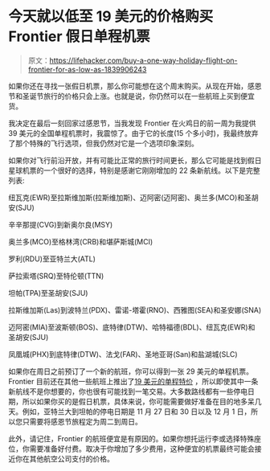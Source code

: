 # 今天就以低至 19 美元的价格购买 Frontier 假日单程机票

> 原文：<https://lifehacker.com/buy-a-one-way-holiday-flight-on-frontier-for-as-low-as-1839906243>

如果你还在寻找一张假日机票，那么你可能想在这个周末购买。从现在开始，感恩节和圣诞节旅行的价格只会上涨。也就是说，你仍然可以在一些航班上买到便宜货。



我决定在最后一刻回家过感恩节，当我发现 Frontier 在火鸡日的前一周为我提供 39 美元的全国单程机票时，我震惊了。由于它的长度(15 个多小时)，我最终放弃了那个特殊的飞行选项，但我仍然对它是一个选项印象深刻。

如果你对飞行前沿开放，并有可能比正常的旅行时间更长，那么它可能是找到假日星球机票的一个很好的选择，特别是感谢它刚刚增加的 22 条新航线。以下是完整列表:

纽瓦克(EWR)至拉斯维加斯(拉斯维加斯)、迈阿密(迈阿密)、奥兰多(MCO)和圣胡安(SJU)

辛辛那提(CVG)到新奥尔良(MSY)

奥兰多(MCO)至格林湾(CRB)和堪萨斯城(MCI)

罗利(RDU)至亚特兰大(ATL)

萨拉索塔(SRQ)至特伦顿(TTN)

坦帕(TPA)至圣胡安(SJU)

拉斯维加斯(Las)到波特兰(PDX)、雷诺-塔霍(RNO)、西雅图(SEA)和圣安娜(SNA)

迈阿密(MIA)至波斯顿(BOS)、底特律(DTW)、哈特福德(BDL)、纽瓦克(EWR)和圣胡安(SJU)

凤凰城(PHX)到底特律(DTW)、法戈(FAR)、圣地亚哥(San)和盐湖城(SLC)

如果你在周日之前预订了一个新的航班，你可以得到一张 29 美元的单程机票。Frontier 目前还在其他一些航班上推出了[19 美元的单程特价](https://www.flyfrontier.com/deals/flight-sales/) ，所以即使其中一条新航线不是你想要的，你也很有可能找到一笔交易。大多数路线都有一些停电日期，所以如果你买的是假日机票，具体来说，你可能需要做好准备在目的地多呆几天。例如，亚特兰大到坦帕的停电日期是 11 月 27 日和 30 日以及 12 月 1 日，所以您只需要将感恩节旅程定为周二到周日。

此外，请记住，Frontier 的航班便宜是有原因的。如果你想托运行李或选择特殊座位，你需要准备好付费。取决于你增加了多少费用，这种便宜的机票最终可能会接近你在其他航空公司支付的价格。